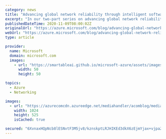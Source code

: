 ```yaml
---
category: news
title: "Advancing global network reliability through intelligent software—part 1 of 2"
excerpt: "In our two-part series on advancing global network reliability through intelligent software, we explain how we’ve approached our network design, and how we’re constantly working to improve both reliability and performance."
publishedDateTime: 2020-11-09T08:00:02Z
originalUrl: "https://azure.microsoft.com/blog/advancing-global-network-reliability-through-intelligent-software-part-1-of-2/"
webUrl: "https://azure.microsoft.com/blog/advancing-global-network-reliability-through-intelligent-software-part-1-of-2/"
type: article

provider:
  name: Microsoft
  domain: microsoft.com
  images:
    - url: "https://smartableai.github.io/microsoft-azure/assets/images/organizations/microsoft.com-50x50.jpg"
      width: 50
      height: 50

topics:
  - Azure
  - Networking

images:
  - url: "https://azurecomcdn.azureedge.net/mediahandler/acomblog/media/Default/blog/5f1b2ac0-1d6e-4331-86e4-748ec2a7a13f.png"
    width: 1024
    height: 525
    isCached: true

secured: "6XvnaxHQpNcb8lESNvtF3M5jv8/kznskptLRJHIKEd3dkX6zEjmYjax+vjpaZgMUx74n8s7wfSS2DWsReXFHRUpWxTd2m1E/BPq3UW/55UrLK9w+J8tgkXJ3+/LT7e6FAGmci0SfCM+JifmneHjGPESnZAAtx+MXTizNaOth96O/6eMQrbup8mCl1cApMWuBJht5zjGxsaGR6a64/eT72a/dqWWIVsygb2ZNNDP5v+csyqtCs2yCdKOJ88HY5Hh8AWVz0hv7kkaLurEH9rNVX524mOAhNLVDXuTkijeT+/cwrTeEqfRAEyyKOH423yd4fbj0kZXuDoxafoJbYBleI9bK0l3A+pVp8Pi1RNZbZlU=;WK+Qvz/BYfPWz/qD3oGTtA=="
---
```


